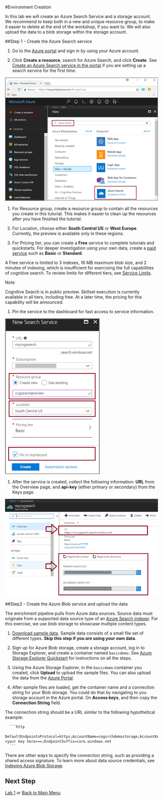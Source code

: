 #Environment Creation

In this lab we will create an Azure Search Service and a storage account. We recommend to keep both in a new and unique resource group, to make it easier to delete at the end of the workshop, if you want to. We will also upload the data to a blob storage within the storage account.

##Step 1 - Create the Azure Search service

1. Go to the [Azure portal](https://portal.azure.com) and sign in by using your Azure account.

1. Click **Create a resource**, search for Azure Search, and click **Create**. See [Create an Azure Search service in the portal](https://docs.microsoft.com/en-us/azure/search/search-create-service-portal) if you are setting up a search service for the first time.

  ![Dashboard portal](./media/create-service-full-portal.png "Create Azure Search service in the portal")

1. For Resource group, create a resource group to contain all the resources you create in this tutorial. This makes it easier to clean up the resources after you have finished the tutorial.

1. For Location, choose either **South Central US** or **West Europe**. Currently, the preview is available only in these regions.

1. For Pricing tier, you can create a **Free** service to complete tutorials and quickstarts. For deeper investigation using your own data, create a [paid service](https://azure.microsoft.com/pricing/details/search/) such as **Basic** or **Standard**. 

  A Free service is limited to 3 indexes, 16 MB maximum blob size, and 2 minutes of indexing, which is insufficient for exercising the full capabilities of cognitive search. To review limits for different tiers, see [Service Limits](https://docs.microsoft.com/en-us/azure/search/search-limits-quotas-capacity).

  > [!NOTE]
  > Cognitive Search is in public preview. Skillset execution is currently available in all tiers, including free. At a later time, the pricing for this capability will be announced.

1. Pin the service to the dashboard for fast access to service information.

  ![Service definition page in the portal](./media/create-search-service.png "Service definition page in the portal")

1. After the service is created, collect the following information: **URL** from the Overview page, and **api-key** (either primary or secondary) from the Keys page.

  ![Endpoint and key information in the portal](./media/create-search-collect-info.png "Endpoint and key information in the portal")

##Step2 - Create the Azure Blob service and upload the data

The enrichment pipeline pulls from Azure data sources. Source data must originate from a supported data source type of an [Azure Search indexer](https://docs.microsoft.com/en-us/azure/search/search-indexer-overview). For this exercise, we use blob storage to showcase multiple content types.

1. [Download sample data](https://1drv.ms/f/s!As7Oy81M_gVPa-LCb5lC_3hbS-4). Sample data consists of a small file set of different types. **Skip this step if you are using your own data**.

1. Sign up for Azure Blob storage, create a storage account, log in to Storage Explorer, and create a container named `basicdemo`. See [Azure Storage Explorer Quickstart](https://azure.microsoft.com/en-us/features/storage-explorer) for instructions on all the steps.

1. Using the Azure Storage Explorer, in the `basicdemo` container you created, click **Upload** to upload the sample files. You can also upload the data from the [Azure Portal](https://docs.microsoft.com/en-us/azure/storage/blobs/storage-quickstart-blobs-portal).

1. After sample files are loaded, get the container name and a connection string for your Blob storage. You could do that by navigating to you storage account in the Azure portal. On **Access keys**, and then copy the **Connection String**  field.

  The connection string should be a URL similar to the following hypothetical example:

      ```http
      DefaultEndpointsProtocol=https;AccountName=cogsrchdemostorage;AccountKey=<your key here>==;EndpointSuffix=core.windows.net
      ```

There are other ways to specify the connection string, such as providing a shared access signature. To learn more about data source credentials, see [Indexing Azure Blob Storage](https://docs.microsoft.com/en-us/azure/search/search-howto-indexing-azure-blob-storage).


## Next Step
[Lab 1](05-Lab-2.md) or
[Back to Main Menu](01-readme.md)